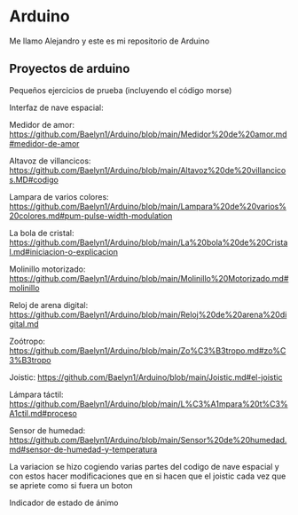 # Arduino

Me llamo Alejandro y este es mi repositorio de Arduino


## Proyectos de arduino


Pequeños ejercicios de prueba (incluyendo el código morse)

Interfaz de nave espacial:

Medidor de amor: https://github.com/Baelyn1/Arduino/blob/main/Medidor%20de%20amor.md#medidor-de-amor

Altavoz de villancicos: https://github.com/Baelyn1/Arduino/blob/main/Altavoz%20de%20villancicos.MD#codigo

Lampara de varios colores: https://github.com/Baelyn1/Arduino/blob/main/Lampara%20de%20varios%20colores.md#pum-pulse-width-modulation

La bola de cristal: https://github.com/Baelyn1/Arduino/blob/main/La%20bola%20de%20Cristal.md#iniciacion-o-explicacion

Molinillo motorizado: https://github.com/Baelyn1/Arduino/blob/main/Molinillo%20Motorizado.md#molinillo

Reloj de arena digital: https://github.com/Baelyn1/Arduino/blob/main/Reloj%20de%20arena%20digital.md

Zoótropo: https://github.com/Baelyn1/Arduino/blob/main/Zo%C3%B3tropo.md#zo%C3%B3tropo

Joistic: https://github.com/Baelyn1/Arduino/blob/main/Joistic.md#el-joistic

Lámpara táctil: https://github.com/Baelyn1/Arduino/blob/main/L%C3%A1mpara%20t%C3%A1ctil.md#proceso

Sensor de humedad: https://github.com/Baelyn1/Arduino/blob/main/Sensor%20de%20humedad.md#sensor-de-humedad-y-temperatura


La variacion se hizo cogiendo varias partes del codigo de nave espacial y con estos hacer modificaciones que en si hacen que el joistic cada vez que se apriete como si fuera un boton






Indicador de estado de ánimo




